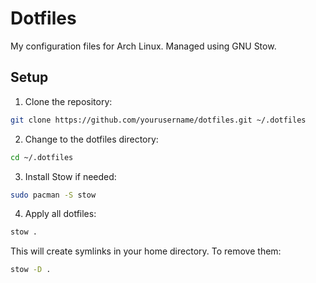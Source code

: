 # Dotfiles

My configuration files for Arch Linux. Managed using GNU Stow.

## Setup

1. Clone the repository:

```bash
git clone https://github.com/yourusername/dotfiles.git ~/.dotfiles
````

2. Change to the dotfiles directory:

```bash
cd ~/.dotfiles
```

3. Install Stow if needed:

```bash
sudo pacman -S stow
```

4. Apply all dotfiles:

```bash
stow .
```

This will create symlinks in your home directory. To remove them:

```bash
stow -D .
```
